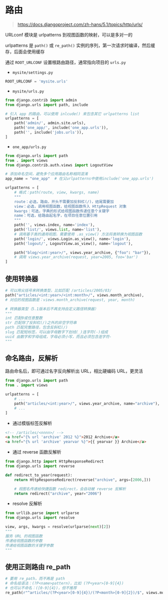 # 路由

> <https://docs.djangoproject.com/zh-hans/5.1/topics/http/urls/>

URLconf 模块是 urlpatterns 到视图函数的映射，可以是多对一的

urlpatterns 是 `path()` 或 `re_path()` 实例的序列，第一次请求时编译，然后缓存，后面会使用缓存

通过 `ROOT_URLCONF` 设置根路由路径，通常指向项目的 `urls.py`

- `mysite/settings.py`

```python
ROOT_URLCONF = 'mysite.urls'
```

- `mysite/urls.py`

```python
from django.contrib import admin
from django.urls import path, include

# 引入 app 的路由，可以使用 inlcude() 来包含其它 urlpatterns list
urlpatterns = [
    path('admin/', admin.site.urls),
    path('one_app/', include('one_app.urls')),
    path('', include('jobs.urls')),
]
```

- `one_app/urls.py`

```python
from django.urls import path
from . import views
from django.contrib.auth.views import LogoutView

# 添加命名空间，避免多个应用路由名称相同混淆
app_name = "one_app"  # 在父urlpatterns中使用include('one_app.urls')

urlpatterns = [
    # 格式：path(route, view, kwargs, name)
    """
    route：必选，路由，开头不需要加反斜杠(/)，结尾需要加
    view：必选，调用视图函数，给视图函数传入 HttpRequest 对象
    kwargs：可选，字典的形式给视图函数传递任意个关键字
    name：可选，给路由起名字，在项目任意位置引用
    """
    path('', views.index, name='index'),
    path('list/', views.list, name='list'),
    # 调用基于类的通用视图，需要使用 .as_view() 方法将类转换为视图函数
    path('login/', views.Login.as_view(), name='login'),
    path('logout/', LogoutView.as_view(), name='logout'),

    path("blog/<int:year>/", views.year_archive, {"foo": "bar"}),
    # 调用 views.year_archive(request, year=2005, foo='bar') 
]
```

## 使用转换器

```python
# 可以用尖括号来转换类型，比如匹配 /articles/2005/03/
path("articles/<int:year>/<int:month>/", views.month_archive),
# 对应的视图函数是：views.month_archive(request, year, month)

# 转换器类型（5.1版本后不再支持自定义路径转换器）
"""
int 匹配0或任意整数
str 匹配除了反斜杠(/)之外的非空字符串
path 匹配完整路径，包含反斜杠(/)
slug 匹配短标签，可以由字母数字下划线(_)连字符(-)组成
uuid 由数字和字母组成，字母必须小写，而且必须包含连字符-
"""
```

## 命名路由，反解析

路由命名后，即可通过名字反向解析出 URL，相比硬编码 URL，更灵活

```python
from django.urls import path
from . import views

urlpatterns = [
    # ...
    path("articles/<int:year>/", views.year_archive, name="archive"),
    # ...
]
```

- 通过模版标签反解析

```html
<!-- /articles/<nnnn>/ -->
<a href="{% url 'archive' 2012 %}">2012 Archive</a>
<a href="{% url 'archive' yearvar %}">{{ yearvar }} Archive</a>
```

- 通过 reverse 函数反解析

```python
from django.http import HttpResponseRedirect
from django.urls import reverse

def redirect_to_year(request):
    return HttpResponseRedirect(reverse("archive", args=[2006,]))

    # 视图名传递给快捷函数 redirect，会自动被 reverse 反解析
    return redirect("archive", year="2006")
```

- resolve 反解析

```python
from urllib.parse import urlparse
from django.urls import resolve

view, args, kwargs = resolve(urlparse(next)[2])
"""
服务 URL 的视图函数
传递给视图函数的参数
传递给视图函数的关键字参数
"""
```

## 使用正则路由 re_path

```python
# 要用 re_path，而不再是 path
# 命名组语法：(?P<name>pattern)，比如 (?P<year>[0-9]{4})
# 也可以不命名：([0-9]{4})，但不推荐
re_path(r"^articles/(?P<year>[0-9]{4})/(?P<month>[0-9]{2})/$", views.month_archive)
```
